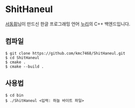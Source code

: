 # ShitHaneul
[서동휘](https://github.com/suhdonghwi)님이 만드신 한글 프로그래밍 언어 [누리](https://github.com/suhdonghwi/nuri)의 C++ 백엔드입니다.

## 컴파일
```
$ git clone https://github.com/kmc7468/ShitHaneul.git
$ cd ShitHaneul
$ cmake .
$ cmake --build .
```

## 사용법
```
$ cd bin
$ ./ShitHaneul <입력: 하늘 바이트 파일>
```